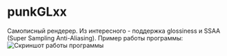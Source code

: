 # punkGLxx

Самописный рендерер. Из интересного - поддержка glossiness и SSAA (Super Sampling Anti-Aliasing).
Пример работы программы:
![Скриншот работы программы](https://github.com/rarita/punkGLxx2/blob/master/dump.bmp)
